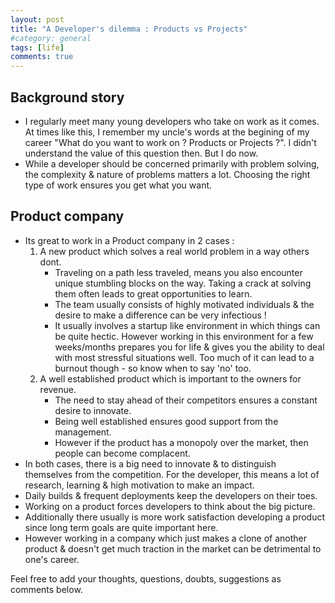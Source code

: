 ```yaml
---
layout: post
title: "A Developer's dilemma : Products vs Projects"
#category: general
tags: [life]
comments: true
---
```


## Background story
- I regularly meet many young developers who take on work as it comes. At times like this, I remember my uncle's words at the begining of my career "What do you want to work on ? Products or Projects ?". I didn't understand the value of this question then. But I do now.
- While a developer should be concerned primarily with problem solving, the complexity & nature of problems matters a lot. Choosing the right type of work ensures you get what you want.

## Product company
- Its great to work in a Product company in 2 cases : 
    1. A new product which solves a real world problem in a way others dont.
        - Traveling on a path less traveled, means you also encounter unique stumbling blocks on the way. Taking a crack at solving them often leads to great opportunities to learn.
        - The team usually consists of highly motivated individuals & the desire to make a difference can be very infectious !
        - It usually involves a startup like environment in which things can be quite hectic. However working in this environment for a few weeks/months prepares you for life & gives you the ability to deal with most stressful situations well. Too much of it can lead to a burnout though - so know when to say 'no' too.
    2. A well established product which is important to the owners for revenue.
        - The need to stay ahead of their competitors ensures a constant desire to innovate.
        - Being well established ensures good support from the management.
        - However if the product has a monopoly over the market, then people can become complacent.
- In both cases, there is a big need to innovate & to distinguish themselves from the competition. For the developer, this means a lot of research, learning & high motivation to make an impact.
- Daily builds & frequent deployments keep the developers on their toes.
- Working on a product forces developers to think about the big picture.
- Additionally there usually is more work satisfaction developing a product since long term goals are quite important here.
- However working in a company which just makes a clone of another product & doesn't get much traction in the market can be detrimental to one's career.  

Feel free to add your thoughts, questions, doubts, suggestions as comments below.



